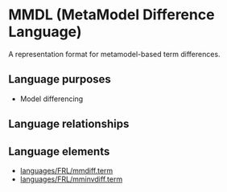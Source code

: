 # MMDL (MetaModel Difference Language)
A representation format for metamodel-based term differences.
## Language purposes
* Model differencing
## Language relationships
## Language elements
* [languages/FRL/mmdiff.term](https://github.com/softlang/yas/blob/master/languages/FRL/mmdiff.term)
* [languages/FRL/mminvdiff.term](https://github.com/softlang/yas/blob/master/languages/FRL/mminvdiff.term)
